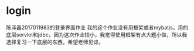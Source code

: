 # login
陈泽鑫2017011983的登录界面作业
我的这个作业没有用框架或者mybatis，用的底层servlet和jdbc，因为这次作业较小，我觉得使用框架有点大题小做，所以我选择复习一下底层的东西，希望老师见谅。
